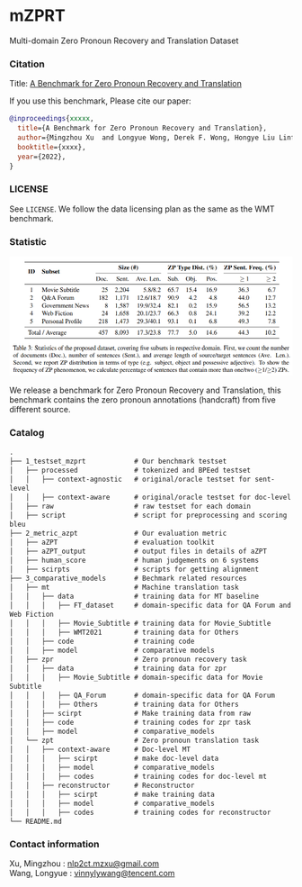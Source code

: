 # **mZPRT**
Multi-domain Zero Pronoun Recovery and Translation Dataset

### **Citation**

Title: [A Benchmark for Zero Pronoun Recovery and Translation]()

If you use this benchmark, Please cite our paper:

```bibtex
@inproceedings{xxxxx,
  title={A Benchmark for Zero Pronoun Recovery and Translation},
  author={Mingzhou Xu  and Longyue Wong, Derek F. Wong, Hongye Liu Linfeng Song, Lidia S. Chao,Shuming Shi and Zhaopeng Tu},
  booktitle={xxxx},
  year={2022},
}
```

### LICENSE
See `LICENSE`. We follow the data licensing plan as the same as the WMT benchmark. 

### **Statistic**
![](./Benchmark.png)

We release a benchmark for Zero Pronoun Recovery and Translation, this benchmark contains the zero pronoun annotations (handcraft) from five different source. 

### **Catalog** 

    .
    ├── 1_testset_mzprt            # Our benchmark testset
    │   ├── processed              # tokenized and BPEed testset
    │   │   ├── context-agnostic   # original/oracle testset for sent-level
    │   │   ├── context-aware      # original/oracle testset for doc-level
    │   ├── raw                    # raw testset for each domain
    │   ├── script                 # script for preprocessing and scoring bleu
    ├── 2_metric_azpt              # Our evaluation metric
    │   ├── aZPT                   # evaluation toolkit
    │   ├── aZPT_output            # output files in details of aZPT
    │   ├── human_score            # human judgements on 6 systems
    │   ├── scirpts                # scripts for getting alignment
    ├── 3_comparative_models       # Bechmark related resources
    │   ├── mt                     # Machine translation task
    │   │   ├── data               # training data for MT baseline
    │   │   │   ├── FT_dataset     # domain-specific data for QA Forum and Web Fiction
    │   │   │   ├── Movie_Subtitle # training data for Movie_Subtitle
    │   │   │   ├── WMT2021        # training data for Others
    │   │   ├── code               # training code
    │   │   ├── model              # comparative models  
    │   ├── zpr                    # Zero pronoun recovery task
    │   │   ├── data               # training data for zpr
    │   │   │   ├── Movie_Subtitle # domain-specific data for Movie Subtitle
    │   │   │   ├── QA_Forum       # domain-specific data for QA Forum
    │   │   │   ├── Others         # training data for Others
    │   │   ├── scirpt             # Make training data from raw
    │   │   ├── code               # training codes for zpr task
    │   │   ├── model              # comparative_models  
    │   └── zpt                    # Zero pronoun translation task
    │   │   ├── context-aware      # Doc-level MT
    │   │   │   ├── scirpt         # make doc-level data
    │   │   │   ├── model          # comparative_models  
    │   │   │   ├── codes          # training codes for doc-level mt
    │   │   ├── reconstructor      # Reconstructor
    │   │   │   ├── scirpt         # make training data
    │   │   │   ├── model          # comparative_models  
    │   │   │   ├── codes          # training codes for reconstructor
    └── README.md

### **Contact information**

Xu, Mingzhou : nlp2ct.mzxu@gmail.com   
Wang, Longyue : vinnylywang@tencent.com
